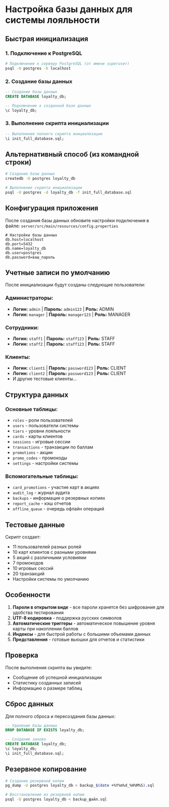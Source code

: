 # Настройка базы данных для системы лояльности

## Быстрая инициализация

### 1. Подключение к PostgreSQL

```bash
# Подключение к серверу PostgreSQL (от имени superuser)
psql -U postgres -h localhost
```

### 2. Создание базы данных

```sql
-- Создание базы данных
CREATE DATABASE loyalty_db;

-- Подключение к созданной базе данных
\c loyalty_db;
```

### 3. Выполнение скрипта инициализации

```sql
-- Выполнение полного скрипта инициализации
\i init_full_database.sql;
```

## Альтернативный способ (из командной строки)

```bash
# Создание базы данных
createdb -U postgres loyalty_db

# Выполнение скрипта инициализации
psql -U postgres -d loyalty_db -f init_full_database.sql
```

## Конфигурация приложения

После создания базы данных обновите настройки подключения в файле:
`server/src/main/resources/config.properties`

```properties
# Настройки базы данных
db.host=localhost
db.port=5432
db.name=loyalty_db
db.user=postgres
db.password=ваш_пароль
```

## Учетные записи по умолчанию

После инициализации будут созданы следующие пользователи:

### Администраторы:

- **Логин:** `admin` | **Пароль:** `admin123` | **Роль:** ADMIN
- **Логин:** `manager` | **Пароль:** `manager123` | **Роль:** MANAGER

### Сотрудники:

- **Логин:** `staff1` | **Пароль:** `staff123` | **Роль:** STAFF
- **Логин:** `staff2` | **Пароль:** `staff123` | **Роль:** STAFF

### Клиенты:

- **Логин:** `client1` | **Пароль:** `password123` | **Роль:** CLIENT
- **Логин:** `client2` | **Пароль:** `password123` | **Роль:** CLIENT
- И другие тестовые клиенты...

## Структура данных

### Основные таблицы:

- `roles` - роли пользователей
- `users` - пользователи системы
- `tiers` - уровни лояльности
- `cards` - карты клиентов
- `sessions` - игровые сессии
- `transactions` - транзакции по баллам
- `promotions` - акции
- `promo_codes` - промокоды
- `settings` - настройки системы

### Вспомогательные таблицы:

- `card_promotions` - участие карт в акциях
- `audit_log` - журнал аудита
- `backups` - информация о резервных копиях
- `report_cache` - кэш отчетов
- `offline_queue` - очередь офлайн операций

## Тестовые данные

Скрипт создает:

- 11 пользователей разных ролей
- 10 карт клиентов с разными уровнями
- 5 акций с различными условиями
- 7 промокодов
- 10 игровых сессий
- 20 транзакций
- Настройки системы по умолчанию

## Особенности

1. **Пароли в открытом виде** - все пароли хранятся без шифрования для удобства тестирования
2. **UTF-8 кодировка** - поддержка русских символов
3. **Автоматические триггеры** - автоматическое повышение уровня карты при накоплении баллов
4. **Индексы** - для быстрой работы с большими объемами данных
5. **Представления** - готовые вьюшки для отчетов и статистики

## Проверка

После выполнения скрипта вы увидите:

- Сообщение об успешной инициализации
- Статистику созданных записей
- Информацию о размере таблиц

## Сброс данных

Для полного сброса и пересоздания базы данных:

```sql
-- Удаление базы данных
DROP DATABASE IF EXISTS loyalty_db;

-- Создание заново
CREATE DATABASE loyalty_db;
\c loyalty_db;
\i init_full_database.sql;
```

## Резервное копирование

```bash
# Создание резервной копии
pg_dump -U postgres loyalty_db > backup_$(date +%Y%m%d_%H%M%S).sql

# Восстановление из резервной копии
psql -U postgres loyalty_db < backup_файл.sql
```
